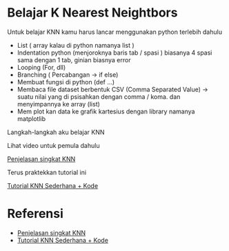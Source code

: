 # Belajar K Nearest Neightbors

Untuk belajar KNN kamu harus lancar menggunakan python terlebih dahulu
- List ( array kalau di python namanya list )
- Indentation python (menjoroknya baris tab / spasi ) biasanya 4 spasi sama dengan 1 tab, ginian biasnya error
- Looping (For, dll)
- Branching ( Percabangan -> if else)
- Membuat fungsi di python (def ...)
- Membaca file dataset berbentuk CSV (Comma Separated Value) -> suatu nilai yang di psisahkan dengan comma / koma. dan menyimpannya ke array (list)
- Mem plot kan data ke grafik kartesius dengan library namanya matplotlib


Langkah-langkah aku belajar KNN

Lihat video untuk pemula dahulu

[Penjelasan singkat KNN](https://www.youtube.com/watch?v=HVXime0nQeI)

Terus praktekkan tutorial ini

[Tutorial KNN Sederhana + Kode](https://machinelearningmastery.com/tutorial-to-implement-k-nearest-neighbors-in-python-from-scratch/)


# Referensi

- [Penjelasan singkat KNN](https://www.youtube.com/watch?v=HVXime0nQeI)
- [Tutorial KNN Sederhana + Kode](https://machinelearningmastery.com/tutorial-to-implement-k-nearest-neighbors-in-python-from-scratch/)
